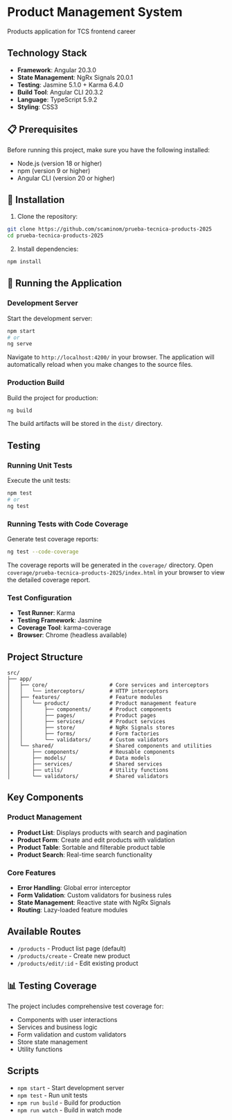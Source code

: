 # Product Management System

Products application for TCS frontend career

## Technology Stack

- **Framework**: Angular 20.3.0
- **State Management**: NgRx Signals 20.0.1
- **Testing**: Jasmine 5.1.0 + Karma 6.4.0
- **Build Tool**: Angular CLI 20.3.2
- **Language**: TypeScript 5.9.2
- **Styling**: CSS3

## 📋 Prerequisites

Before running this project, make sure you have the following installed:

- Node.js (version 18 or higher)
- npm (version 9 or higher)
- Angular CLI (version 20 or higher)

## 🔧 Installation

1. Clone the repository:
```bash
git clone https://github.com/scaminom/prueba-tecnica-products-2025
cd prueba-tecnica-products-2025
```

2. Install dependencies:
```bash
npm install
```

## 🚀 Running the Application

### Development Server

Start the development server:
```bash
npm start
# or
ng serve
```

Navigate to `http://localhost:4200/` in your browser. The application will automatically reload when you make changes to the source files.

### Production Build

Build the project for production:
```bash
ng build
```

The build artifacts will be stored in the `dist/` directory.

## Testing

### Running Unit Tests

Execute the unit tests:
```bash
npm test
# or
ng test
```

### Running Tests with Code Coverage

Generate test coverage reports:
```bash
ng test --code-coverage
```

The coverage reports will be generated in the `coverage/` directory. Open `coverage/prueba-tecnica-products-2025/index.html` in your browser to view the detailed coverage report.

### Test Configuration

- **Test Runner**: Karma
- **Testing Framework**: Jasmine
- **Coverage Tool**: karma-coverage
- **Browser**: Chrome (headless available)

## Project Structure

```
src/
├── app/
│   ├── core/                    # Core services and interceptors
│   │   └── interceptors/        # HTTP interceptors
│   ├── features/                # Feature modules
│   │   └── product/             # Product management feature
│   │       ├── components/      # Product components
│   │       ├── pages/           # Product pages
│   │       ├── services/        # Product services
│   │       ├── store/           # NgRx Signals stores
│   │       ├── forms/           # Form factories
│   │       └── validators/      # Custom validators
│   └── shared/                  # Shared components and utilities
│       ├── components/          # Reusable components
│       ├── models/              # Data models
│       ├── services/            # Shared services
│       ├── utils/               # Utility functions
│       └── validators/          # Shared validators
```

## Key Components

### Product Management
- **Product List**: Displays products with search and pagination
- **Product Form**: Create and edit products with validation
- **Product Table**: Sortable and filterable product table
- **Product Search**: Real-time search functionality

### Core Features
- **Error Handling**: Global error interceptor
- **Form Validation**: Custom validators for business rules
- **State Management**: Reactive state with NgRx Signals
- **Routing**: Lazy-loaded feature modules

## Available Routes

- `/products` - Product list page (default)
- `/products/create` - Create new product
- `/products/edit/:id` - Edit existing product

## 📊 Testing Coverage

The project includes comprehensive test coverage for:

- Components with user interactions
- Services and business logic
- Form validation and custom validators
- Store state management
- Utility functions

## Scripts

- `npm start` - Start development server
- `npm test` - Run unit tests
- `npm run build` - Build for production
- `npm run watch` - Build in watch mode
